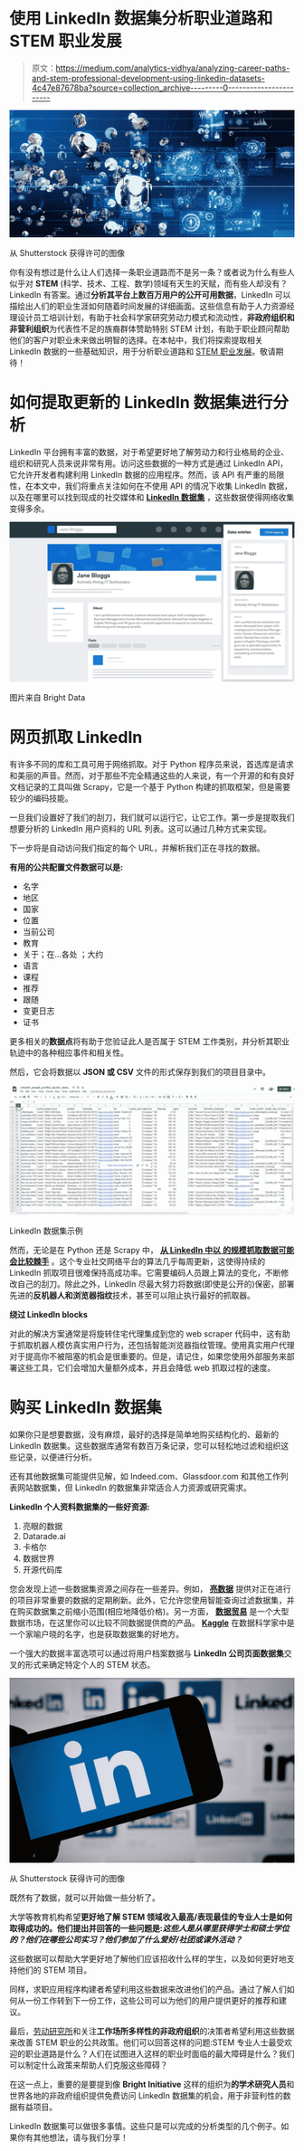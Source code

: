 # 使用 LinkedIn 数据集分析职业道路和 STEM 职业发展

> 原文：<https://medium.com/analytics-vidhya/analyzing-career-paths-and-stem-professional-development-using-linkedin-datasets-4c47e87678ba?source=collection_archive---------0----------------------->

![](img/e31022bafcb5e74a4cd5c34273f4e529.png)

从 Shutterstock 获得许可的图像

你有没有想过是什么让人们选择一条职业道路而不是另一条？或者说为什么有些人似乎对 **STEM** (科学、技术、工程、数学)领域有天生的天赋，而有些人却没有？LinkedIn 有答案。通过**分析其平台上数百万用户的公开可用数据**，LinkedIn 可以描绘出人们的职业生涯如何随着时间发展的详细画面。这些信息有助于人力资源经理设计员工培训计划，有助于社会科学家研究劳动力模式和流动性，**非政府组织和非营利组织**为代表性不足的族裔群体赞助特别 STEM 计划，有助于职业顾问帮助他们的客户对职业未来做出明智的选择。在本帖中，我们将探索提取相关 LinkedIn 数据的一些基础知识，用于分析职业道路和 [STEM 职业发展](https://thestemconnection.org/programs/)。敬请期待！

# 如何提取更新的 LinkedIn 数据集进行分析

LinkedIn 平台拥有丰富的数据，对于希望更好地了解劳动力和行业格局的企业、组织和研究人员来说非常有用。访问这些数据的一种方式是通过 LinkedIn API，它允许开发者构建利用 LinkedIn 数据的应用程序。然而，该 API 有严重的局限性，在本文中，我们将重点关注如何在不使用 API 的情况下收集 LinkedIn 数据，以及在哪里可以找到现成的社交媒体和 [**LinkedIn 数据集**](https://brightdata.com/lp/datasets/product#social-media) ，这些数据使得网络收集变得多余。

![](img/5e3d44133661393308652e83eac72c3d.png)

图片来自 Bright Data

# 网页抓取 LinkedIn

有许多不同的库和工具可用于网络抓取。对于 Python 程序员来说，首选库是请求和美丽的声音。然而，对于那些不完全精通这些的人来说，有一个开源的和有良好文档记录的工具叫做 Scrapy，它是一个基于 Python 构建的抓取框架，但是需要较少的编码技能。

一旦我们设置好了我们的刮刀，我们就可以运行它，让它工作。第一步是提取我们想要分析的 LinkedIn 用户资料的 URL 列表。这可以通过几种方式来实现。

下一步将是自动访问我们指定的每个 URL，并解析我们正在寻找的数据。

**有用的公共配置文件数据可以是:**

*   名字
*   地区
*   国家
*   位置
*   当前公司
*   教育
*   关于；在…各处 ；大约
*   语言
*   课程
*   推荐
*   跟随
*   变更日志
*   证书

更多相关的**数据点**将有助于您验证此人是否属于 STEM 工作类别，并分析其职业轨迹中的各种相应事件和相关性。

然后，它会将数据以 **JSON 或 CSV** 文件的形式保存到我们的项目目录中。

![](img/4f785f8c21035b62d353f428fa684850.png)

LinkedIn 数据集示例

然而，无论是在 Python 还是 Scrapy 中， [**从 LinkedIn 中以** **的规模抓取数据可能会比较棘手**](https://www.quora.com/What-makes-LinkedIn-more-difficult-to-scrape-than-other-sites) 。这个专业社交网络平台的算法几乎每周更新，这使得持续的 LinkedIn 抓取项目很难保持高成功率。它需要编码人员跟上算法的变化，不断修改自己的刮刀。除此之外，LinkedIn 尽最大努力将数据(即使是公开的)保密，部署先进的**反机器人和浏览器指纹**技术，甚至可以阻止执行最好的抓取器。

**绕过 LinkedIn blocks**

对此的解决方案通常是将旋转住宅代理集成到您的 web scraper 代码中，这有助于抓取机器人模仿真实用户行为，还包括智能浏览器指纹管理。使用真实用户代理对于提高你不被阻塞的机会是很重要的。但是，请记住，如果您使用外部服务来部署这些工具，它们会增加大量额外成本，并且会降低 web 抓取过程的速度。

# 购买 LinkedIn 数据集

如果你只是想要数据，没有麻烦，最好的选择是简单地购买结构化的、最新的 LinkedIn 数据集。这些数据库通常有数百万条记录，您可以轻松地过滤和组织这些记录，以便进行分析。

还有其他数据集可能提供见解，如 Indeed.com、Glassdoor.com 和其他工作列表网站数据集，但 LinkedIn 的数据集非常适合人力资源或研究需求。

**LinkedIn 个人资料数据集的一些好资源:**

1.  亮眼的数据
2.  Datarade.ai
3.  卡格尔
4.  数据世界
5.  开源代码库

您会发现上述一些数据集资源之间存在一些差异。例如， [**亮数据**](https://brdta.com/3MUgmpe) 提供对正在进行的项目非常重要的数据的定期刷新。此外，它允许您使用智能查询过滤数据集，并在购买数据集之前缩小范围(相应地降低价格)。另一方面， [**数据贸易**](https://datarade.ai/data-categories/linkedin-data) 是一个大型数据市场，在这里你可以比较不同数据提供商的产品。 [**Kaggle**](https://www.kaggle.com/search?q=linkedin+in%3Adatasets) 在数据科学家中是一个家喻户晓的名字，也是获取数据集的好地方。

一个强大的数据丰富选项可以通过将用户档案数据与 **LinkedIn 公司页面数据集**交叉的形式来确定特定个人的 STEM 状态。

![](img/e28cbbddcfd2ce52aea25a0971b573ba.png)

从 Shutterstock 获得许可的图像

既然有了数据，就可以开始做一些分析了。

大学等教育机构希望**更好地了解 STEM 领域收入最高/表现最佳的专业人士是如何取得成功的。他们提出并回答的一些问题是:*这些人是从哪里获得学士和硕士学位的？他们在哪些公司实习？他们参加了什么爱好/社团或课外活动？***

这些数据可以帮助大学更好地了解他们应该招收什么样的学生，以及如何更好地支持他们的 STEM 项目。

同样，求职应用程序构建者希望利用这些数据来改进他们的产品。通过了解人们如何从一份工作转到下一份工作，这些公司可以为他们的用户提供更好的推荐和建议。

最后，[劳动研究所](https://www.thelaborinstitute.org/)和关注**工作场所多样性的非政府组织**的决策者希望利用这些数据来改善 STEM 职业的公共政策。他们可以回答这样的问题:STEM 专业人士最受欢迎的职业道路是什么？人们在试图进入这样的职业时面临的最大障碍是什么？我们可以制定什么政策来帮助人们克服这些障碍？

在这一点上，重要的是要提到像 **Bright Initiative** 这样的组织为**的学术研究人员**和世界各地的非政府组织提供免费访问 LinkedIn 数据集的机会，用于非营利性的数据有益项目。

LinkedIn 数据集可以做很多事情。这些只是可以完成的分析类型的几个例子。如果你有其他想法，请与我们分享！